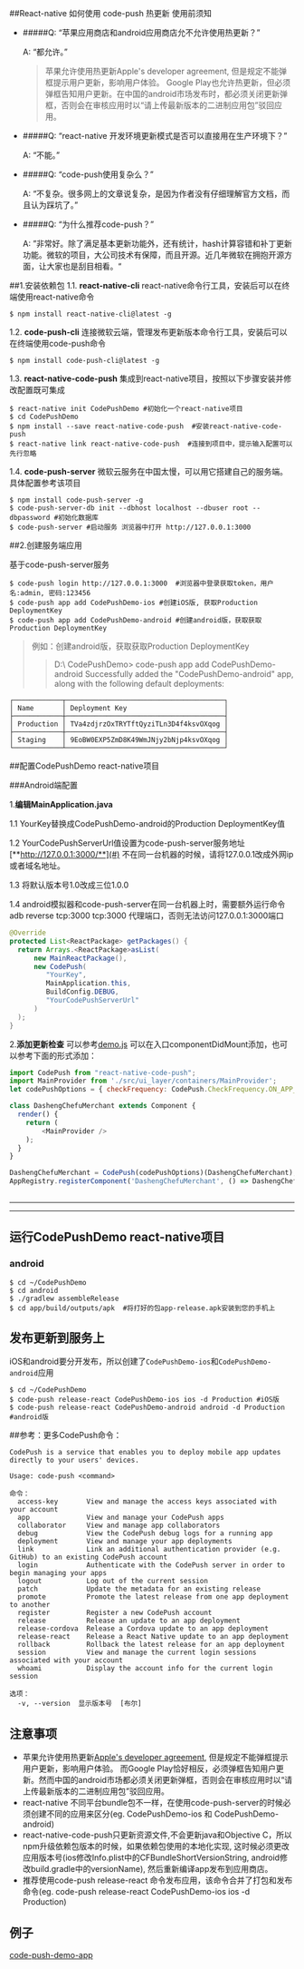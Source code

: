 ##React-native 如何使用 code-push 热更新
使用前须知

* #####Q: “苹果应用商店和android应用商店允不允许使用热更新？” 

   A: “都允许。”

	>苹果允许使用热更新Apple's developer agreement, 但是规定不能弹框提示用户更新，影响用户体验。 Google Play也允许热更新，但必须弹框告知用户更新。在中国的android市场发布时，都必须关闭更新弹框，否则会在审核应用时以“请上传最新版本的二进制应用包”驳回应用。
	
* #####Q: “react-native 开发环境更新模式是否可以直接用在生产环境下？”

	A: “不能。”

* #####Q: “code-push使用复杂么？”

	A: “不复杂。很多网上的文章说复杂，是因为作者没有仔细理解官方文档，而且认为踩坑了。”

* #####Q: “为什么推荐code-push？”

	A: ”非常好。除了满足基本更新功能外，还有统计，hash计算容错和补丁更新功能。微软的项目，大公司技术有保障，而且开源。近几年微软在拥抱开源方面，让大家也是刮目相看。“

##1.安装依赖包
1.1. **react-native-cli** react-native命令行工具，安装后可以在终端使用react-native命令

```shell
$ npm install react-native-cli@latest -g
```
1.2. **code-push-cli** 连接微软云端，管理发布更新版本命令行工具，安装后可以在终端使用code-push命令

```shell
$ npm install code-push-cli@latest -g 
```

1.3. **react-native-code-push** 集成到react-native项目，按照以下步骤安装并修改配置既可集成

```shell
$ react-native init CodePushDemo #初始化一个react-native项目
$ cd CodePushDemo
$ npm install --save react-native-code-push  #安装react-native-code-push
$ react-native link react-native-code-push  #连接到项目中，提示输入配置可以先行忽略
```
	
1.4. **code-push-server** 微软云服务在中国太慢，可以用它搭建自己的服务端。具体配置参考该项目

```shell
$ npm install code-push-server -g
$ code-push-server-db init --dbhost localhost --dbuser root --dbpassword #初始化数据库
$ code-push-server #启动服务 浏览器中打开 http://127.0.0.1:3000
```


##2.创建服务端应用

基于code-push-server服务
  
```shell
$ code-push login http://127.0.0.1:3000  #浏览器中登录获取token，用户名:admin, 密码:123456
$ code-push app add CodePushDemo-ios #创建iOS版, 获取Production DeploymentKey
$ code-push app add CodePushDemo-android #创建android版，获取获取Production DeploymentKey
```
>例如：创建android版，获取获取Production DeploymentKey
>>D:\ CodePushDemo> code-push app add CodePushDemo-android
Successfully added the "CodePushDemo-android" app, along with the following default deployments:

```shell
┌────────────┬───────────────────────────────────────┐
│ Name       │ Deployment Key                        │
├────────────┼───────────────────────────────────────┤
│ Production │ TVa4zdjrzOxTRYTftQyziTLn3D4f4ksvOXqog │
├────────────┼───────────────────────────────────────┤
│ Staging    │ 9EoBW0EXP5ZmD8K49WmJNjy2bNjp4ksvOXqog │
└────────────┴───────────────────────────────────────┘
```



##配置CodePushDemo react-native项目

###Android端配置

1.**编辑MainApplication.java**

1.1 YourKey替换成CodePushDemo-android的Production DeploymentKey值

1.2 YourCodePushServerUrl值设置为code-push-server服务地址 [**http://127.0.0.1:3000/**](#) 不在同一台机器的时候，请将127.0.0.1改成外网ip或者域名地址。

1.3 将默认版本号1.0改成三位1.0.0

1.4 android模拟器和code-push-server在同一台机器上时，需要额外运行命令adb reverse tcp:3000 tcp:3000 代理端口，否则无法访问127.0.0.1:3000端口

```java
@Override
protected List<ReactPackage> getPackages() {
  return Arrays.<ReactPackage>asList(
      new MainReactPackage(),
      new CodePush(
         "YourKey",
         MainApplication.this,
         BuildConfig.DEBUG,
         "YourCodePushServerUrl" 
      )
  );
}
```

2.**添加更新检查**
可以参考[demo.js](https://github.com/lisong/code-push-demo-app/blob/master/demo.js)
可以在入口componentDidMount添加，也可以参考下面的形式添加：


```javascript
import CodePush from "react-native-code-push";
import MainProvider from './src/ui_layer/containers/MainProvider';
let codePushOptions = { checkFrequency: CodePush.CheckFrequency.ON_APP_RESUME, installMode: CodePush.InstallMode.ON_NEXT_RESTART}; ##配置codepush参数

class DashengChefuMerchant extends Component {
  render() {
    return (
        <MainProvider />
    );
  }
}

DashengChefuMerchant = CodePush(codePushOptions)(DashengChefuMerchant);
AppRegistry.registerComponent('DashengChefuMerchant', () => DashengChefuMerchant);
 
```

***
---

## 运行CodePushDemo react-native项目

### android
```shell
$ cd ~/CodePushDemo
$ cd android
$ ./gradlew assembleRelease
$ cd app/build/outputs/apk  #将打好的包app-release.apk安装到您的手机上
```


## 发布更新到服务上

iOS和android要分开发布，所以创建了`CodePushDemo-ios`和`CodePushDemo-android`应用

```shell
$ cd ~/CodePushDemo
$ code-push release-react CodePushDemo-ios ios -d Production #iOS版
$ code-push release-react CodePushDemo-android android -d Production #android版
```

##参考：更多CodePush命令：

```Shell
CodePush is a service that enables you to deploy mobile app updates directly to your users' devices.

Usage: code-push <command>

命令：
  access-key       View and manage the access keys associated with your account
  app              View and manage your CodePush apps
  collaborator     View and manage app collaborators
  debug            View the CodePush debug logs for a running app
  deployment       View and manage your app deployments
  link             Link an additional authentication provider (e.g. GitHub) to an existing CodePush account
  login            Authenticate with the CodePush server in order to begin managing your apps
  logout           Log out of the current session
  patch            Update the metadata for an existing release
  promote          Promote the latest release from one app deployment to another
  register         Register a new CodePush account
  release          Release an update to an app deployment
  release-cordova  Release a Cordova update to an app deployment
  release-react    Release a React Native update to an app deployment
  rollback         Rollback the latest release for an app deployment
  session          View and manage the current login sessions associated with your account
  whoami           Display the account info for the current login session

选项：
  -v, --version  显示版本号  [布尔]
```

## 注意事项

- 苹果允许使用热更新[Apple's developer agreement](https://developer.apple.com/programs/ios/information/iOS_Program_Information_4_3_15.pdf), 但是规定不能弹框提示用户更新，影响用户体验。 而Google Play恰好相反，必须弹框告知用户更新。然而中国的android市场都必须关闭更新弹框，否则会在审核应用时以“请上传最新版本的二进制应用包”驳回应用。
- react-native 不同平台bundle包不一样，在使用code-push-server的时候必须创建不同的应用来区分(eg. CodePushDemo-ios 和 CodePushDemo-android)
- react-native-code-push只更新资源文件,不会更新java和Objective C，所以npm升级依赖包版本的时候，如果依赖包使用的本地化实现, 这时候必须更改应用版本号(ios修改Info.plist中的CFBundleShortVersionString, android修改build.gradle中的versionName), 然后重新编译app发布到应用商店。
- 推荐使用code-push release-react 命令发布应用，该命令合并了打包和发布命令(eg. code-push release-react CodePushDemo-ios ios -d Production)

## 例子

[code-push-demo-app](https://github.com/lisong/code-push-demo-app)














